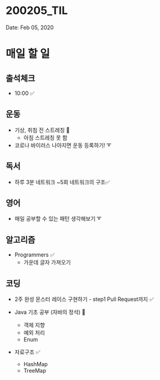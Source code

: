 # 200205_TIL

Date: Feb 05, 2020

# **매일 할 일**

## **출석체크**

- 10:00 ✅

## **운동**

- 기상, 취침 전 스트레칭 🔺
    - 아침 스트레칭 못 함
- 코로나 바이러스 나아지면 운동 등록하기! ➰

## **독서**

- 하루 3분 네트워크 ~5회 네트워크의 구조✅

## **영어**

- 매일 공부할 수 있는 패턴 생각해보기 ➰

## **알고리즘**

- Programmers ✅
    - 가운데 글자 가져오기

## **코딩**

- 2주 완성 몬스터 레이스 구현하기 - step1 Pull Request까지 ✅

- Java 기초 공부 (자바의 정석) 🔺
    - 객체 지향
    - 예외 처리
    - Enum

- 자료구조 ✅
    - HashMap
    - TreeMap